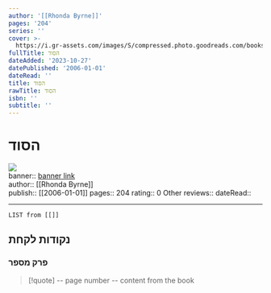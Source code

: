 ```yaml
---
author: '[[Rhonda Byrne]]'
pages: '204'
series: ''
cover: >-
  https://i.gr-assets.com/images/S/compressed.photo.goodreads.com/books/1631737508l/59004079._SY475_.jpg
fullTitle: הסוד
dateAdded: '2023-10-27'
datePublished: '2006-01-01'
dateRead: ''
title: הסוד
rawTitle: הסוד
isbn: ''
subtitle: ''
---
```

# הסוד

![](https:&#x2F;&#x2F;i.gr-assets.com&#x2F;images&#x2F;S&#x2F;compressed.photo.goodreads.com&#x2F;books&#x2F;1631737508l&#x2F;59004079._SY475_.jpg)  
banner:: [banner link](https:&#x2F;&#x2F;i.gr-assets.com&#x2F;images&#x2F;S&#x2F;compressed.photo.goodreads.com&#x2F;books&#x2F;1631737508l&#x2F;59004079._SY475_.jpg)  
author:: [[Rhonda Byrne]]  
publish:: [[2006-01-01]]
pages:: 204
rating:: 0 
Other reviews:: 
dateRead:: 

<hr  style="clear:both"/>



```dataview
LIST from [[]]
```

## נקודות לקחת 

### פרק מספר
> [!quote] -- page number -- 
>  content from the book




```